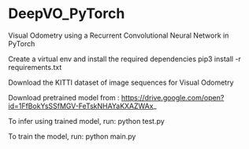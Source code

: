 # DeepVO_PyTorch
Visual Odometry using a Recurrent Convolutional Neural Network in PyTorch

Create a virtual env and install the required dependencies 
pip3 install -r requirements.txt

Download the KITTI dataset of image sequences for Visual Odometry

Download pretrained model from : https://drive.google.com/open?id=1FfBokYsSSfMGV-FeTskNHAYaKXAZWAx_

To infer using trained model, run:
python test.py

To train the model, run:
python main.py
